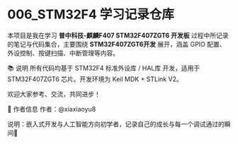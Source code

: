# 006_STM32F4 学习记录仓库

本项目是我在学习 **普中科技-麒麟F407 STM32F407ZGT6 开发板** 过程中所记录的笔记与代码集合，主要围绕 **STM32F407ZGT6开发** 展开，涵盖 GPIO 配置、外设控制、按键扫描、中断管理等内容。

📚 说明
所有代码均基于 STM32F4 标准外设库 / HAL库 开发，适用于 STM32F407ZGT6 芯片。开发环境为 Keil MDK + STLink V2。

欢迎大家参考、交流，共同进步！

👤 作者信息
作者：@xiaxiaoyu8

说明：嵌入式开发与人工智能方向初学者，记录自己的成长与每一个调试通过的瞬间🌱
